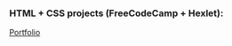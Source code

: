 ### HTML + CSS projects (FreeCodeCamp + Hexlet):
<a href="https://kuznevia.github.io/layout-projects/" target="_blank">Portfolio</a>
